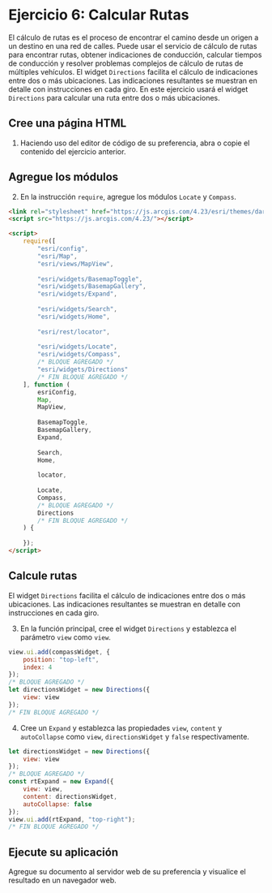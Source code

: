 # Ejercicio 6: Calcular Rutas
El cálculo de rutas es el proceso de encontrar el camino desde un origen a un destino en una red de calles. Puede usar el servicio de cálculo de rutas para encontrar rutas, obtener indicaciones de conducción, calcular tiempos de conducción y resolver problemas complejos de cálculo de rutas de múltiples vehículos. El widget `Directions` facilita el cálculo de indicaciones entre dos o más ubicaciones. Las indicaciones resultantes se muestran en detalle con instrucciones en cada giro.
En este ejercicio usará el widget `Directions` para calcular una ruta entre dos o más ubicaciones.
## Cree una página HTML
1. Haciendo uso del editor de código de su preferencia, abra o copie el contenido del ejercicio anterior.
## Agregue los módulos
2. En la instrucción `require`, agregue los módulos `Locate` y `Compass`.
```html
<link rel="stylesheet" href="https://js.arcgis.com/4.23/esri/themes/dark/main.css">
<script src="https://js.arcgis.com/4.23/"></script>

<script>
    require([
        "esri/config",
        "esri/Map",
        "esri/views/MapView",
        
        "esri/widgets/BasemapToggle",
        "esri/widgets/BasemapGallery",
        "esri/widgets/Expand",
        
        "esri/widgets/Search",
        "esri/widgets/Home",
        
        "esri/rest/locator",
        
        "esri/widgets/Locate",
        "esri/widgets/Compass",
        /* BLOQUE AGREGADO */
        "esri/widgets/Directions"
        /* FIN BLOQUE AGREGADO */
    ], function (
        esriConfig,
        Map,
        MapView,
        
        BasemapToggle, 
        BasemapGallery,
        Expand,
        
        Search,
        Home,
        
        locator,
        
        Locate,
        Compass,
        /* BLOQUE AGREGADO */
        Directions
        /* FIN BLOQUE AGREGADO */
    ) {
        
    });
</script>
```
## Calcule rutas
El widget `Directions` facilita el cálculo de indicaciones entre dos o más ubicaciones. Las indicaciones resultantes se muestran en detalle con instrucciones en cada giro.

3. En la función principal, cree el widget `Directions` y establezca el parámetro `view` como `view`.
```javascript
view.ui.add(compassWidget, {
    position: "top-left",
    index: 4
});
/* BLOQUE AGREGADO */
let directionsWidget = new Directions({
    view: view
});
/* FIN BLOQUE AGREGADO */
```
4. Cree un `Expand` y establezca las propiedades `view`, `content` y `autoCollapse` como `view`, `directionsWidget` y `false` respectivamente.
```javascript
let directionsWidget = new Directions({
    view: view
});
/* BLOQUE AGREGADO */
const rtExpand = new Expand({
    view: view,
    content: directionsWidget,
    autoCollapse: false
});
view.ui.add(rtExpand, "top-right");
/* FIN BLOQUE AGREGADO */
```
## Ejecute su aplicación
Agregue su documento al servidor web de su preferencia y visualice el resultado en un navegador web.